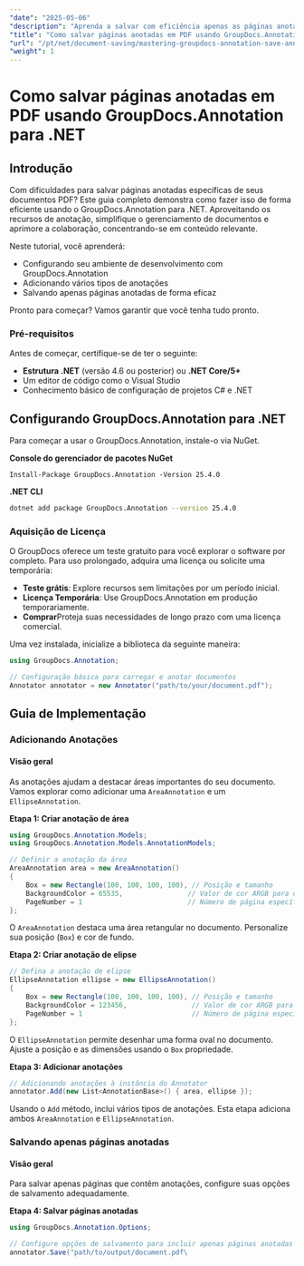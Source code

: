 ```yaml
---
"date": "2025-05-06"
"description": "Aprenda a salvar com eficiência apenas as páginas anotadas de um PDF usando o GroupDocs.Annotation para .NET. Aprimore o gerenciamento de documentos e a colaboração com este guia detalhado."
"title": "Como salvar páginas anotadas em PDF usando GroupDocs.Annotation para .NET"
"url": "/pt/net/document-saving/mastering-groupdocs-annotation-save-annotated-pdf-pages/"
"weight": 1
---
```


# Como salvar páginas anotadas em PDF usando GroupDocs.Annotation para .NET

## Introdução

Com dificuldades para salvar páginas anotadas específicas de seus documentos PDF? Este guia completo demonstra como fazer isso de forma eficiente usando o GroupDocs.Annotation para .NET. Aproveitando os recursos de anotação, simplifique o gerenciamento de documentos e aprimore a colaboração, concentrando-se em conteúdo relevante.

Neste tutorial, você aprenderá:
- Configurando seu ambiente de desenvolvimento com GroupDocs.Annotation
- Adicionando vários tipos de anotações
- Salvando apenas páginas anotadas de forma eficaz

Pronto para começar? Vamos garantir que você tenha tudo pronto.

### Pré-requisitos

Antes de começar, certifique-se de ter o seguinte:
- **Estrutura .NET** (versão 4.6 ou posterior) ou **.NET Core/5+**
- Um editor de código como o Visual Studio
- Conhecimento básico de configuração de projetos C# e .NET

## Configurando GroupDocs.Annotation para .NET

Para começar a usar o GroupDocs.Annotation, instale-o via NuGet.

**Console do gerenciador de pacotes NuGet**

```plaintext
Install-Package GroupDocs.Annotation -Version 25.4.0
```

**\.NET CLI**

```bash
dotnet add package GroupDocs.Annotation --version 25.4.0
```

### Aquisição de Licença

O GroupDocs oferece um teste gratuito para você explorar o software por completo. Para uso prolongado, adquira uma licença ou solicite uma temporária:
- **Teste grátis**: Explore recursos sem limitações por um período inicial.
- **Licença Temporária**: Use GroupDocs.Annotation em produção temporariamente.
- **Comprar**Proteja suas necessidades de longo prazo com uma licença comercial.

Uma vez instalada, inicialize a biblioteca da seguinte maneira:

```csharp
using GroupDocs.Annotation;

// Configuração básica para carregar e anotar documentos
Annotator annotator = new Annotator("path/to/your/document.pdf");
```

## Guia de Implementação

### Adicionando Anotações

#### Visão geral

As anotações ajudam a destacar áreas importantes do seu documento. Vamos explorar como adicionar uma `AreaAnnotation` e um `EllipseAnnotation`.

**Etapa 1: Criar anotação de área**

```csharp
using GroupDocs.Annotation.Models;
using GroupDocs.Annotation.Models.AnnotationModels;

// Definir a anotação da área
AreaAnnotation area = new AreaAnnotation()
{
    Box = new Rectangle(100, 100, 100, 100), // Posição e tamanho
    BackgroundColor = 65535,                // Valor de cor ARGB para destaque
    PageNumber = 1                          // Número de página específico
};
```

O `AreaAnnotation` destaca uma área retangular no documento. Personalize sua posição (`Box`) e cor de fundo.

**Etapa 2: Criar anotação de elipse**

```csharp
// Defina a anotação de elipse
EllipseAnnotation ellipse = new EllipseAnnotation()
{
    Box = new Rectangle(100, 100, 100, 100), // Posição e tamanho
    BackgroundColor = 123456,                // Valor de cor ARGB para destaque
    PageNumber = 1                           // Número de página específico
};
```

O `EllipseAnnotation` permite desenhar uma forma oval no documento. Ajuste a posição e as dimensões usando o `Box` propriedade.

**Etapa 3: Adicionar anotações**

```csharp
// Adicionando anotações à instância do Annotator
annotator.Add(new List<AnnotationBase>() { area, ellipse });
```

Usando o `Add` método, inclui vários tipos de anotações. Esta etapa adiciona ambos `AreaAnnotation` e `EllipseAnnotation`.

### Salvando apenas páginas anotadas

#### Visão geral

Para salvar apenas páginas que contêm anotações, configure suas opções de salvamento adequadamente.

**Etapa 4: Salvar páginas anotadas**

```csharp
using GroupDocs.Annotation.Options;

// Configure opções de salvamento para incluir apenas páginas anotadas
annotator.Save("path/to/output/document.pdf\